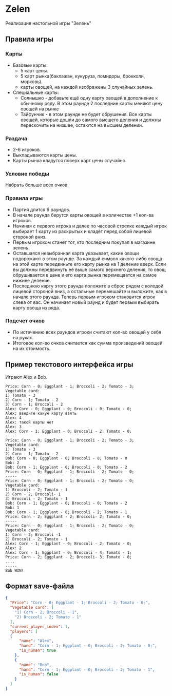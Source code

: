 # Zelen
Реализация настольной игры "Зелень"

## Правила игры

### Карты

* Базовые карты:
  * 5 карт цены.
  * 5 карт рынка(баклажан, кукуруза, помидоры, брокколи, морковь).
  * карты овощей, на каждой изображены 3 случайных зелень.
* Специальные карты: 
  * Солнышко - добавьте ещё одну карту овощей в дополнение к обычному ряду.
В этом раунде 2 последние карты меняют цену овощей на рынке
  * Тайфунчик - в этом раунде не будет обрушения. Все карты овощей, которые дошли
до самого высшего деления и должны перескочить на низшее, остаются на высшем делении.

### Раздача

* 2-6 игроков.
* Выкладываются карты цены.
* Карты рынка кладутся поверх карт цены случайно.

### Условие победы

Набрать больше всех очков.

### Правила игры

* Партия длится 6 раундов.
* В начале раунда берутся карты овощей в количестве +1 кол-ва игроков.
* Начиная с первого игрока и далее по часовой стрелке каждый игрок выбирает 1 карту из раскрытых и кладёт перед собой лицевой стороной вниз.
* Первым игроком станет тот, кто последним покупал в магазине зелень.
* Оставшаяся невыбранная карта указывает, какие овощи подорожают в этом раунде. За каждый символ какого-либо овоща на этой карте передвиньте его карту рынка на 1 деление вверх. Если вы должны передвинуть её выше самого верхнего деления, то овощ обрушивается в цене и его карта рынка перемещается на самое нижнее деление.
* Последнюю карту этого раунда положите в сброс рядом с колодой лицевой стороной вниз, а остальные перемешайте и выложите, как в начале этого раунда. Теперь первым игроком становится игрок слева от вас. Он начинает новый раунд и будет первым выбирать карту овоща из ряда.

### Подсчет очков

* По истечению всех раундов игроки считают кол-во овощей у себя на руках.
* Итоговое кол-во очков считается как сумма произведений овощей на их стоимость.

## Пример текстового интерфейса игры

Играют Alex и Bob.

```
Price: Corn - 0; Eggplant - 1; Broccoli - 2; Tomato - 3;
Vegetable card:
1) Tomato - 3
2) Corn - 1; Tomato - 2
3) Corn - 1; Broccoli - 2
Alex: Corn - 0; Eggplant - 0; Broccoli - 0; Tomato - 0;
Alex: введите какую карту взять
Alex: 4
Alex: такой карты нет
Alex: 3
Alex: Corn - 1; Eggplant - 0; Broccoli - 2; Tomato - 0;
-----
Price: Corn - 0; Eggplant - 1; Broccoli - 2; Tomato - 3;
Vegetable card:
1) Tomato - 3
2) Corn - 1; Tomato - 2
Bob: Corn - 0; Eggplant - 0; Broccoli - 0; Tomato - 0
Bob: 2
Bob: Corn - 1; Eggplant - 0; Broccoli - 0; Tomato - 2
Price: Corn - 0; Eggplant - 1; Broccoli - 2; Tomato - 0;
-----
Price: Corn - 0; Eggplant - 1; Broccoli - 2; Tomato - 0;
Vegetable card: 
1) Broccoli - 2; Tomato - 1
2) Corn - 2; Broccoli- 1
3) Broccoli - 2; Tomato - 1
Bob: Corn - 1; Eggplant - 0; Broccoli - 0; Tomato - 2
Bob: 1
Bob: Corn - 1; Eggplant - 0; Broccoli - 2; Tomato - 1
Price: Corn - 2; Eggplant - 2; Broccoli- 2; Tomato - 0;
-----
Price: Corn - 0; Eggplant - 1; Broccoli - 2; Tomato - 0;
Vegetable card: 
1) Corn - 2; Broccoli -1
2) Broccoli - 2; Tomato - 1
Alex: Corn - 1; Eggplant - 0; Broccoli - 2; Tomato - 0;
Alex: 2
Alex: Corn - 1; Eggplant - 0; Broccoli - 4; Tomato - 1;
Price: Corn - 2; Eggplant - 2; Broccoli- 3; Tomato - 0;
....
-----
Bob WIN!
```

## Формат save-файла

```json
{
  "Price": "Corn - 0; Eggplant - 1; Broccoli - 2; Tomato - 0;",
  "Vegetable card": [
    "1) Corn - 2; Broccoli - 1",
    "2) Broccoli - 2; Tomato - 1"
  ],
  "current_player_index": 1,
  "players": [
  {
      "name": "Alex",
      "hand": "Corn - 1; Eggplant - 0; Broccoli - 2; Tomato - 0;",
      "is_human": true
    },
    {
      "name": "Bob",
      "hand": "Corn - 1; Eggplant - 0; Broccoli - 2; Tomato - 1",
      "is_human": false
    }
  ]
}
```